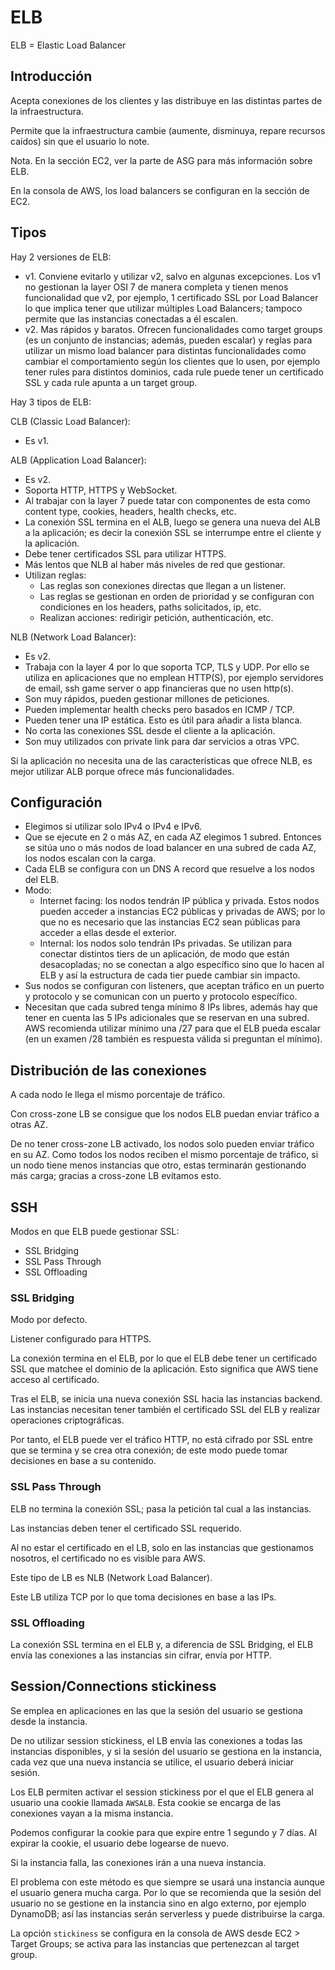 # ELB

ELB = Elastic Load Balancer

## Introducción

Acepta conexiones de los clientes y las distribuye en las distintas partes de la infraestructura.

Permite que la infraestructura cambie (aumente, disminuya, repare recursos caídos) sin que el usuario lo note.

Nota. En la sección EC2, ver la parte de ASG para más información sobre ELB.

En la consola de AWS, los load balancers se configuran en la sección de EC2.

## Tipos

Hay 2 versiones de ELB:

- v1. Conviene evitarlo y utilizar v2, salvo en algunas excepciones. Los v1 no gestionan la layer OSI 7 de manera completa y tienen menos funcionalidad que v2, por ejemplo, 1 certificado SSL por Load Balancer lo que implica tener que utilizar múltiples Load Balancers; tampoco permite que las instancias conectadas a él escalen.
- v2. Mas rápidos y baratos. Ofrecen funcionalidades como target groups (es un conjunto de instancias; además, pueden escalar) y reglas para utilizar un mismo load balancer para distintas funcionalidades como cambiar el comportamiento según los clientes que lo usen, por ejemplo tener rules para distintos dominios, cada rule puede tener un certificado SSL y cada rule apunta a un target group.

Hay 3 tipos de ELB:

CLB (Classic Load Balancer):
- Es v1.

ALB (Application Load Balancer):

- Es v2.
- Soporta HTTP, HTTPS y WebSocket.
- Al trabajar con la layer 7 puede tatar con componentes de esta como content type, cookies, headers, health checks, etc.
- La conexión SSL termina en el ALB, luego se genera una nueva del ALB a la aplicación; es decir la conexión SSL se interrumpe entre el cliente y la aplicación.
- Debe tener certificados SSL para utilizar HTTPS.
- Más lentos que NLB al haber más niveles de red que gestionar.
- Utilizan reglas:
  - Las reglas son conexiones directas que llegan a un listener.
  - Las reglas se gestionan en orden de prioridad y se configuran con condiciones en los headers, paths solicitados, ip, etc.
  - Realizan acciones: redirigir petición, authenticación, etc.

NLB (Network Load Balancer):

- Es v2.
- Trabaja con la layer 4 por lo que soporta TCP, TLS y UDP. Por ello se utiliza en aplicaciones que no emplean HTTP(S), por ejemplo servidores de email, ssh game server o app financieras que no usen http(s).
- Son muy rápidos, pueden gestionar millones de peticiones.
- Pueden implementar health checks pero basados en ICMP / TCP.
- Pueden tener una IP estática. Esto es útil para añadir a lista blanca.
- No corta las conexiones SSL desde el cliente a la aplicación.
- Son muy utilizados con private link para dar servicios a otras VPC.

Si la aplicación no necesita una de las características que ofrece NLB, es mejor utilizar ALB porque ofrece más funcionalidades.

## Configuración

- Elegimos si utilizar solo IPv4 o IPv4 e IPv6.
- Que se ejecute en 2 o más AZ, en cada AZ elegimos 1 subred. Entonces se sitúa uno o más nodos de load balancer en una subred de cada AZ, los nodos escalan con la carga.
- Cada ELB se configura con un DNS A record que resuelve a los nodos del ELB.
- Modo:
  - Internet facing: los nodos tendrán IP pública y privada. Estos nodos pueden acceder a instancias EC2 públicas y privadas de AWS; por lo que no es necesario que las instancias EC2 sean públicas para acceder a ellas desde el exterior.
  - Internal: los nodos solo tendrán IPs privadas. Se utilizan para conectar distintos tiers de un aplicación, de modo que están desacopladas; no se conectan a algo específico sino que lo hacen al ELB y así la estructura de cada tier puede cambiar sin impacto.
- Sus nodos se configuran con listeners, que aceptan tráfico en un puerto y protocolo y se comunican con un puerto y protocolo específico.
- Necesitan que cada subred tenga mínimo 8 IPs libres, además hay que tener en cuenta las 5 IPs adicionales que se reservan en una subred. AWS recomienda utilizar mínimo una /27 para que el ELB pueda escalar (en un examen /28 también es respuesta válida si preguntan el mínimo).

## Distribución de las conexiones

A cada nodo le llega el mismo porcentaje de tráfico.

Con cross-zone LB se consigue que los nodos ELB puedan enviar tráfico a otras AZ.

De no tener cross-zone LB activado, los nodos solo pueden enviar tráfico en su AZ. Como todos los nodos reciben el mismo porcentaje de tráfico, si un nodo tiene menos instancias que otro, estas terminarán gestionando más carga; gracias a cross-zone LB evitamos esto.

## SSH

Modos en que ELB puede gestionar SSL:

- SSL Bridging
- SSL Pass Through
- SSL Offloading

### SSL Bridging

Modo por defecto.

Listener configurado para HTTPS.

La conexión termina en el ELB, por lo que el ELB debe tener un certificado SSL que matchee el dominio de la aplicación. Esto significa que AWS tiene acceso al certificado.

Tras el ELB, se inicia una nueva conexión SSL hacia las instancias backend. Las instancias necesitan tener también el certificado SSL del ELB y realizar operaciones criptográficas.

Por tanto, el ELB puede ver el tráfico HTTP, no está cifrado por SSL entre que se termina y se crea otra conexión; de este modo puede tomar decisiones en base a su contenido.

### SSL Pass Through

ELB no termina la conexión SSL; pasa la petición tal cual a las instancias.

Las instancias deben tener el certificado SSL requerido.

Al no estar el certificado en el LB, solo en las instancias que gestionamos nosotros, el certificado no es visible para AWS.

Este tipo de LB es NLB (Network Load Balancer).

Este LB utiliza TCP por lo que toma decisiones en base a las IPs.

### SSL Offloading

La conexión SSL termina en el ELB y, a diferencia de SSL Bridging, el ELB envía las conexiones a las instancias sin cifrar, envía por HTTP.

## Session/Connections stickiness

Se emplea en aplicaciones en las que la sesión del usuario se gestiona desde la instancia.

De no utilizar session stickiness, el LB envía las conexiones a todas las instancias disponibles, y si la sesión del usuario se gestiona en la instancia, cada vez que una nueva instancia se utilice, el usuario deberá iniciar sesión.

Los ELB permiten activar el session stickiness por el que el ELB genera al usuario una cookie llamada `AWSALB`. Esta cookie se encarga de las conexiones vayan a la misma instancia.

Podemos configurar la cookie para que expire entre 1 segundo y 7 días. Al expirar la cookie, el usuario debe logearse de nuevo.

Si la instancia falla, las conexiones irán a una nueva instancia.

El problema con este método es que siempre se usará una instancia aunque el usuario genera mucha carga. Por lo que se recomienda que la sesión del usuario no se gestione en la instancia sino en algo externo, por ejemplo DynamoDB; así las instancias serán serverless y puede distribuirse la carga.

La opción `stickiness` se configura en la consola de AWS desde EC2 > Target Groups; se activa para las instancias que pertenezcan al target group.
